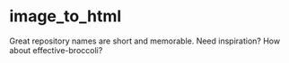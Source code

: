 # image_to_html
Great repository names are short and memorable. Need inspiration? How about effective-broccoli?
